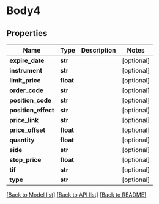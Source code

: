 # Body4

## Properties
Name | Type | Description | Notes
------------ | ------------- | ------------- | -------------
**expire_date** | **str** |  | [optional] 
**instrument** | **str** |  | [optional] 
**limit_price** | **float** |  | [optional] 
**order_code** | **str** |  | [optional] 
**position_code** | **str** |  | [optional] 
**position_effect** | **str** |  | [optional] 
**price_link** | **str** |  | [optional] 
**price_offset** | **float** |  | [optional] 
**quantity** | **float** |  | [optional] 
**side** | **str** |  | [optional] 
**stop_price** | **float** |  | [optional] 
**tif** | **str** |  | [optional] 
**type** | **str** |  | [optional] 

[[Back to Model list]](../README.md#documentation-for-models) [[Back to API list]](../README.md#documentation-for-api-endpoints) [[Back to README]](../README.md)


